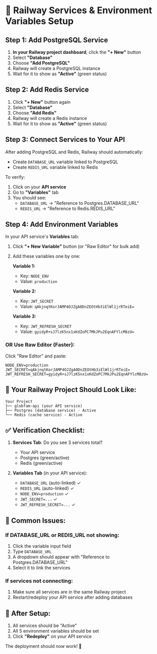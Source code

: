 # 🚀 Railway Services & Environment Variables Setup

## Step 1: Add PostgreSQL Service

1. **In your Railway project dashboard**, click the **"+ New"** button
2. Select **"Database"**
3. Choose **"Add PostgreSQL"**
4. Railway will create a PostgreSQL instance
5. Wait for it to show as **"Active"** (green status)

## Step 2: Add Redis Service

1. Click **"+ New"** button again
2. Select **"Database"**
3. Choose **"Add Redis"**
4. Railway will create a Redis instance
5. Wait for it to show as **"Active"** (green status)

## Step 3: Connect Services to Your API

After adding PostgreSQL and Redis, Railway should automatically:
- Create `DATABASE_URL` variable linked to PostgreSQL
- Create `REDIS_URL` variable linked to Redis

To verify:
1. Click on your **API service**
2. Go to **"Variables"** tab
3. You should see:
   - `DATABASE_URL` → "Reference to Postgres.DATABASE_URL"
   - `REDIS_URL` → "Reference to Redis.REDIS_URL"

## Step 4: Add Environment Variables

In your API service's **Variables** tab:

1. Click **"+ New Variable"** button (or "Raw Editor" for bulk add)

2. Add these variables one by one:

   **Variable 1:**
   - Key: `NODE_ENV`
   - Value: `production`

   **Variable 2:**
   - Key: `JWT_SECRET`
   - Value: `qAkjnqtKorJAMP4OJZgA0DnZEOtHb3iElWl1jrRTeiE=`

   **Variable 3:**
   - Key: `JWT_REFRESH_SECRET`
   - Value: `gyidyR+sJ7lzK5nx1xKdZoPC7MkJPu2EqnAFYlcM8zU=`

### OR Use Raw Editor (Faster):

Click "Raw Editor" and paste:
```
NODE_ENV=production
JWT_SECRET=qAkjnqtKorJAMP4OJZgA0DnZEOtHb3iElWl1jrRTeiE=
JWT_REFRESH_SECRET=gyidyR+sJ7lzK5nx1xKdZoPC7MkJPu2EqnAFYlcM8zU=
```

## 🎯 Your Railway Project Should Look Like:

```
Your Project
├── globfam-api (your API service)
├── Postgres (database service) - Active
└── Redis (cache service) - Active
```

## ✅ Verification Checklist:

1. **Services Tab**: Do you see 3 services total?
   - Your API service
   - Postgres (green/active)
   - Redis (green/active)

2. **Variables Tab** (in your API service):
   - `DATABASE_URL` (auto-linked) ✓
   - `REDIS_URL` (auto-linked) ✓
   - `NODE_ENV=production` ✓
   - `JWT_SECRET=...` ✓
   - `JWT_REFRESH_SECRET=...` ✓

## 🚨 Common Issues:

### If DATABASE_URL or REDIS_URL not showing:
1. Click the variable input field
2. Type `DATABASE_URL`
3. A dropdown should appear with "Reference to Postgres.DATABASE_URL"
4. Select it to link the services

### If services not connecting:
1. Make sure all services are in the same Railway project
2. Restart/redeploy your API service after adding databases

## 🔄 After Setup:
1. All services should be "Active"
2. All 5 environment variables should be set
3. Click **"Redeploy"** on your API service

The deployment should now work! 🚀